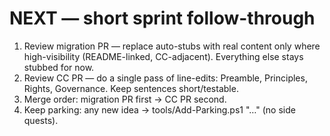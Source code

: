 <!-- status: stub; target: 150+ words -->
<!-- status: stub; target: 150+ words -->
<!-- status: stub; target: 150+ words -->
<!-- status: stub; target: 150+ words -->
<!-- status: stub; target: 150+ words -->
# NEXT — short sprint follow-through

1) Review migration PR — replace auto-stubs with real content only where high-visibility (README-linked, CC-adjacent). Everything else stays stubbed for now.
2) Review CC PR — do a single pass of line-edits: Preamble, Principles, Rights, Governance. Keep sentences short/testable.
3) Merge order: migration PR first → CC PR second.
4) Keep parking: any new idea → tools/Add-Parking.ps1 "…" (no side quests).









